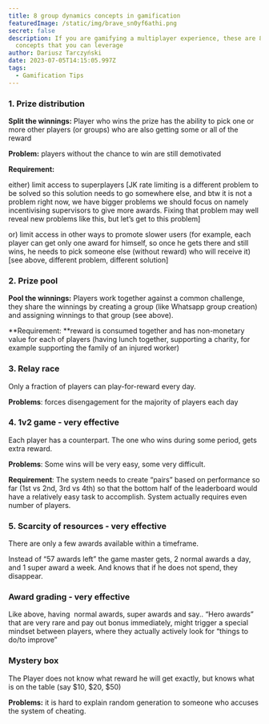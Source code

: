 ```yaml
---
title: 8 group dynamics concepts in gamification
featuredImage: /static/img/brave_sn0yf6athi.png
secret: false
description: If you are gamifying a multiplayer experience, these are 8 basic
  concepts that you can leverage
author: Dariusz Tarczyński
date: 2023-07-05T14:15:05.997Z
tags:
  - Gamification Tips
---
```

### 1. Prize distribution

**Split the winnings:** Player who wins the prize has the ability to pick one or more other players (or groups) who are also getting some or all of the reward

**Problem:** players without the chance to win are still demotivated

**Requirement:**

either) limit access to superplayers \[JK rate limiting is a different problem to be solved so this solution needs to go somewhere else, and btw it is not a problem right now, we have bigger problems we should focus on namely incentivising supervisors to give more awards. Fixing that problem may well reveal new problems like this, but let’s get to this problem]

or) limit access in other ways to promote slower users (for example, each player can get only one award for himself, so once he gets there and still wins, he needs to pick someone else (without reward) who will receive it) \[see above, different problem, different solution]



### 2. Prize pool

**Pool the winnings:** Players work together against a common challenge, they share the winnings by creating a group (like Whatsapp group creation) and assigning winnings to that group (see above).

**Requirement: **reward is consumed together and has non-monetary value for each of players (having lunch together, supporting a charity, for example supporting the family of an injured worker)



### 3. Relay race

Only a fraction of players can play-for-reward every day.

**Problems**: forces disengagement for the majority of players each day



### 4. 1v2 game - very effective

Each player has a counterpart. The one who wins during some period, gets extra reward.

**Problems**: Some wins will be very easy, some very difficult.

**Requirement**: The system needs to create “pairs” based on performance so far (1st vs 2nd, 3rd vs 4th) so that the bottom half of the leaderboard would have a relatively easy task to accomplish. System actually requires even number of players.



### 5. Scarcity of resources - very effective

There are only a few awards available within a timeframe.

Instead of “57 awards left” the game master gets, 2 normal awards a day, and 1 super award a week. And knows that if he does not spend, they disappear.

### Award grading - very effective

Like above, having  normal awards, super awards and say.. “Hero awards” that are very rare and pay out bonus immediately, might trigger a special mindset between players, where they actually actively look for “things to do/to improve”



### Mystery box

The Player does not know what reward he will get exactly, but knows what is on the table (say $10, $20, $50)

**Problems:** it is hard to explain random generation to someone who accuses the system of cheating.